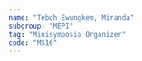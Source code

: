 ```yaml
---
name: "Teboh Ewungkem, Miranda"
subgroup: "MEPI"
tag: "Minisymposia Organizer"
code: "MS16"
---
```

